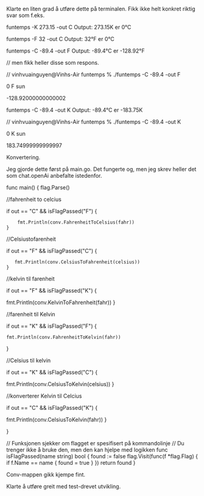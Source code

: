 Klarte en liten grad å utføre dette på terminalen. Fikk ikke helt konkret riktig svar som f.eks. 

funtemps -K 273.15 -out C
Output: 273.15K er 0°C


funtemps -F 32 -out C
Output: 32°F er 0°C


funtemps -C -89.4 -out F
Output: -89.4°C er -128.92°F

// men fikk heller disse som respons. 

// vinhvuainguyen@Vinhs-Air funtemps % ./funtemps -C -89.4 -out F

0 F sun

-128.92000000000002

funtemps -C -89.4 -out K
Output: -89.4°C er -183.75K

// vinhvuainguyen@Vinhs-Air funtemps % ./funtemps  -C -89.4 -out K

0 K sun

183.74999999999997




Konvertering.


Jeg gjorde dette først på main.go. Det fungerte og, men jeg skrev heller det som chat.openAi anbefalte istedenfor.



func main() {
flag.Parse()

  //fahrenheit to celcius
   
   if out == "C" && isFlagPassed("F") {
        
        fmt.Println(conv.FahrenheitToCelsius(fahr))
    }


//Celsiustofarenheit
   
   if out == "F" && isFlagPassed("C") {
       
       fmt.Println(conv.CelsiusToFahrenheit(celsius))
    }

//kelvin til farenheit

if out == "F" && isFlagPassed("K") {
   
   fmt.Println(conv.KelvinToFahrenheit(fahr))
}

//farenheit til Kelvin  

if out == "K" && isFlagPassed("F") {
    
    fmt.Println(conv.FahrenheitToKelvin(fahr))
}

//Celsius til kelvin


if out == "K" && isFlagPassed("C") {
   
   
   fmt.Println(conv.CelsiusToKelvin(celsius))
}

//konverterer Kelvin til Celcius


if out == "C" && isFlagPassed("K") {
    
   
   fmt.Println(conv.CelsiusToKelvin(fahr))
}

}

// Funksjonen sjekker om flagget er spesifisert på kommandolinje
// Du trenger ikke å bruke den, men den kan hjelpe med logikken
func isFlagPassed(name string) bool {
    found := false
    flag.Visit(func(f *flag.Flag) {
        if f.Name == name {
            found = true
        }
    })
    return found
}


Conv-mappen gikk kjempe fint. 




Klarte å utføre greit med test-drevet utvikling.


‌
